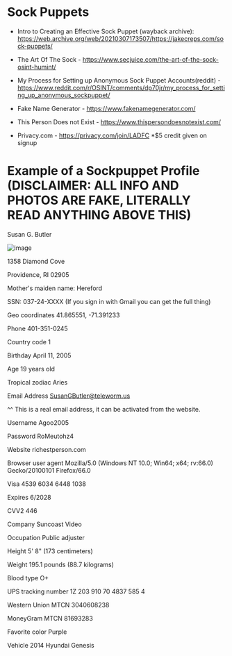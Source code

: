 # Sock Puppets

- Intro to Creating an Effective Sock Puppet (wayback archive): https://web.archive.org/web/20210307173507/https://jakecreps.com/sock-puppets/

- The Art Of The Sock - https://www.secjuice.com/the-art-of-the-sock-osint-humint/

- My Process for Setting up Anonymous Sock Puppet Accounts(reddit) - https://www.reddit.com/r/OSINT/comments/dp70jr/my_process_for_setting_up_anonymous_sockpuppet/

- Fake Name Generator - https://www.fakenamegenerator.com/

- This Person Does not Exist - https://www.thispersondoesnotexist.com/

- Privacy.com - https://privacy.com/join/LADFC *$5 credit given on signup

# Example of a Sockpuppet Profile (DISCLAIMER: ALL INFO AND PHOTOS ARE FAKE, LITERALLY READ ANYTHING ABOVE THIS)

Susan G. Butler

![image](https://github.com/user-attachments/assets/8537c48b-bb98-417c-aa01-fecc608d857d)

1358 Diamond Cove

Providence, RI 02905 

Mother's maiden name: Hereford 

SSN: 037-24-XXXX (If you sign in with Gmail you can get the full thing)

Geo coordinates 41.865551, -71.391233 

Phone 401-351-0245

Country code 1

Birthday April 11, 2005

Age 19 years old

Tropical zodiac Aries

Email Address SusanGButler@teleworm.us

^^ This is a real email address, it can be activated from the website.

Username Agoo2005

Password RoMeutohz4

Website richestperson.com

Browser user agent Mozilla/5.0 (Windows NT 10.0; Win64; x64; rv:66.0) Gecko/20100101 Firefox/66.0

Visa 4539 6034 6448 1038

Expires 6/2028

CVV2 446

Company Suncoast Video

Occupation Public adjuster

Height 5' 8" (173 centimeters)

Weight 195.1 pounds (88.7 kilograms)

Blood type O+

UPS tracking number 1Z 203 910 70 4837 585 4

Western Union MTCN 3040608238

MoneyGram MTCN 81693283

Favorite color Purple

Vehicle 2014 Hyundai Genesis 
